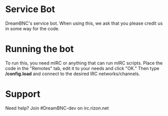 # Service Bot
DreamBNC's service bot. When using this, we ask that you please credit us in some way for the code.

# Running the bot
To run this, you need mIRC or anything that can run mIRC scripts. Place the code in the "Remotes" tab, edit it to your needs and click "OK." Then type **/config.load** and connect to the desired IRC networks/channels.

# Support
Need help? Join #DreamBNC-dev on irc.rizon.net
